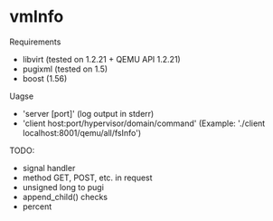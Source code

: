 # vmInfo

Requirements
  - libvirt (tested on 1.2.21 + QEMU API 1.2.21)
  - pugixml (tested on 1.5)
  - boost (1.56)

Uagse
  * 'server [port]' (log output in stderr)
  * 'client host:port/hypervisor/domain/command'
    (Example: './client localhost:8001/qemu/all/fsInfo')

TODO:
  * signal handler
  * method GET, POST, etc. in request
  * unsigned long to pugi
  * append_child() checks
  * percent